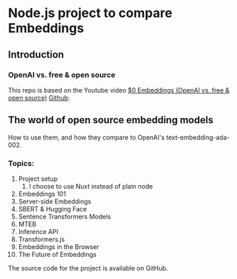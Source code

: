 # Node.js project to compare Embeddings 

## Introduction

### OpenAI vs. free & open source
This repo is based on the Youtube video [$0 Embeddings (OpenAI vs. free & open source)](https://www.youtube.com/watch?v=QdDoFfkVkcw) 
[Github](https://github.com/rabbit-hole-syndrome/open-source-embeddings/tree/main/apps): 

## The world of open source embedding models
How to use them, and how they compare to OpenAI's text-embedding-ada-002.

### Topics:
1. Project setup
	1. I choose to use Nuxt instead of plain node
2. Embeddings 101
3. Server-side Embeddings
4. SBERT & Hugging Face
5. Sentence Transformers Models
6. MTEB
7. Inference API
8. Transformers.js
9. Embeddings in the Browser
10. The Future of Embeddings

The source code for the project is available on GitHub.


